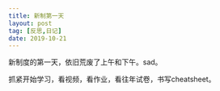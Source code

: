 ```yaml
---
title: 新制第一天
layout: post
tag: [反思,日记]
date: 2019-10-21
---
```


新制度的第一天，依旧荒废了上午和下午。sad。

抓紧开始学习，看视频，看作业，看往年试卷，书写cheatsheet。

